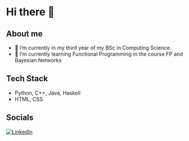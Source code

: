 # Hi there 👋
## About me

- 🔭 I’m currently in my third year of my BSc in Computing Science.
- 🌱 I’m currently learning Functional Programming in the course FP and Bayesian Networks

## Tech Stack
* Python, C++, Java, Haskell
* HTML, CSS

## Socials
<a rel="nofollow noopener noreferrer" target="_blank" href="https://www.linkedin.com/in/kiril-voigtl%C3%A4nder-04217829a/">
  <img src="https://img.shields.io/badge/LinkedIn-0077B5?style=for-the-badge&logo=linkedin&logoColor=white" alt="LinkedIn"></a>
